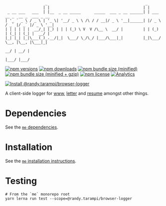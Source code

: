```
                  _                                            _
                 | |                                          | |
 _ __ ___   ___  | |__  _ __ _____      _____  ___ _ __ ______| | ___   __ _  __ _  ___ _ __
| '_ ` _ \ / _ \ | '_ \| '__/ _ \ \ /\ / / __|/ _ \ '__|______| |/ _ \ / _` |/ _` |/ _ \ '__|
| | | | | |  __/_| |_) | | | (_) \ V  V /\__ \  __/ |         | | (_) | (_| | (_| |  __/ |
|_| |_| |_|\___(_)_.__/|_|  \___/ \_/\_/ |___/\___|_|         |_|\___/ \__, |\__, |\___|_|
                                                                        __/ | __/ |
                                                                       |___/ |___/
```

[![npm versions](https://img.shields.io/npm/v/@randy.tarampi/browser-logger.svg?style=flat-square)](https://www.npmjs.com/package/@randy.tarampi/browser-logger) [![npm downloads](https://img.shields.io/npm/dt/@randy.tarampi/browser-logger.svg?style=flat-square)](https://www.npmjs.com/package/@randy.tarampi/browser-logger) [![npm bundle size (minified)](https://img.shields.io/bundlephobia/min/@randy.tarampi/browser-logger.svg?style=flat-square)](https://www.npmjs.com/package/@randy.tarampi/browser-logger) [![npm bundle size (minified + gzip)](https://img.shields.io/bundlephobia/minzip/@randy.tarampi/browser-logger.svg?style=flat-square)](https://www.npmjs.com/package/@randy.tarampi/browser-logger) [![npm license](https://img.shields.io/npm/l/@randy.tarampi/browser-logger.svg?registry_uri=https%3A%2F%2Fregistry.npmjs.com&style=flat-square)](https://www.npmjs.com/package/@randy.tarampi/browser-logger) [![Analytics](https://ga-beacon.appspot.com/UA-50921068-1/beacon/github/randytarampi/me/tree/master/packages/browser-logger?flat&useReferrer)](https://github.com/igrigorik/ga-beacon)

[![Install @randy.tarampi/browser-logger](https://nodeico.herokuapp.com/@randy.tarampi/browser-logger.svg)](https://www.npmjs.com/package/@randy.tarampi/browser-logger)

A client-side logger for [www](../www), [letter](../letter) and [resume](../resume) amongst other things.

# Dependencies

See the [`me` dependencies](../../README.md#Dependencies).

# Installation

See the [`me` installation instructions](../../README.md#Installation).

# Testing

```
# From the `me` monorepo root
yarn lerna run test --scope=@randy.tarampi/browser-logger
```
